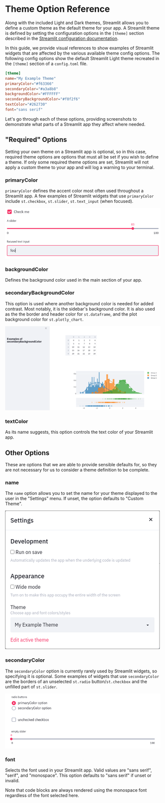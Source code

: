 # Theme Option Reference

Along with the included Light and Dark themes, Streamlit allows you to define a
custom theme as the default theme for your app. A Streamlit theme is defined by
setting the configuration options in the `[theme]` section described in the
[Streamlit configuration documentation](streamlit_configuration.html#view-all-configuration-options).

In this guide, we provide visual references to show examples of Streamlit
widgets that are affected by the various available theme config options. The
following config options show the default Streamlit Light theme recreated in
the `[theme]` section of a `config.toml` file.

```toml
[theme]
name="My Example Theme"
primaryColor="#f63366"
secondaryColor="#a3a8b8"
backgroundColor="#FFFFFF"
secondaryBackgroundColor="#f0f2f6"
textColor="#262730"
font="sans serif"
```

Let's go through each of these options, providing screenshots to demonstrate
what parts of a Streamlit app they affect where needed.

## "Required" Options

Setting your own theme on a Streamlit app is optional, so in this case,
required theme options are options that must all be set if you wish to define a
theme. If only some required theme options are set, Streamlit will not apply
a custom theme to your app and will log a warning to your terminal.

### primaryColor

`primaryColor` defines the accent color most often used throughout a Streamlit
app. A few examples of Streamlit widgets that use `primaryColor` include
`st.checkbox`, `st.slider`, `st.text_input` (when focused).

![Primary Color](media/theme_config_options/primaryColor.png)

### backgroundColor

Defines the background color used in the main section of your app.

### secondaryBackgroundColor

This option is used where another background color is needed for added
contrast. Most notably, it is the sidebar's background color. It is also used
as the the border and header color for `st.dataframe`, and the plot background
color for `st.plotly_chart`.

![Secondary Background Color](media/theme_config_options/secondaryBackgroundColor.png)

### textColor

As its name suggests, this option controls the text color of your Streamlit
app.

## Other Options

These are options that we are able to provide sensible defaults for, so they
are not necessary for us to consider a theme definition to be complete.

### name

The `name` option allows you to set the name for your theme displayed to the
user in the "Settings" menu. If unset, the option defaults to "Custom Theme".

![Theme Name](media/theme_config_options/name.png)

### secondaryColor

The `secondaryColor` option is currently rarely used by Streamlit widgets,
so specifying it is optional. Some examples of widgets that use `secondaryColor`
are the borders of an unselected `st.radio` button/`st.checkbox` and the unfilled part
of `st.slider`.

![Secondary Color](media/theme_config_options/secondaryColor.png)

### font

Selects the font used in your Streamlit app. Valid values are "sans serif",
"serif", and "monospace". This option defaults to "sans serif" if unset or
invalid.

Note that code blocks are always rendered using the monospace font regardless of
the font selected here.

